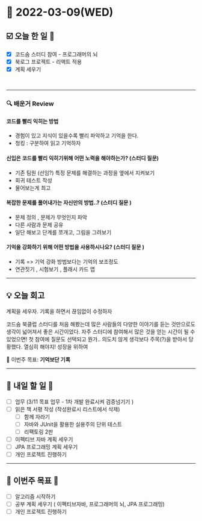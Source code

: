 # 📆 2022-03-09(WED)
## ☑️ 오늘 한 일 📑
- [x] 코드숨 스터디 참여 - 프로그래머의 뇌
- [x] 북로그 프로젝트 - 리액트 적용 
- [x] 계획 세우기
<br>

***

### 🔍️ 배운거 Review

#### 코드를 빨리 익히는 방법 
- 경험이 있고 지식이 있을수록 빨리 파악하고 기억을 한다. 
- 청킹 : 구분하여 읽고 기억하자 

#### 신입은 코드를 빨리 익히기위해 어떤 노력을 해야하는가? (스터디 질문)
- 기존 팀원 (선임?) 특정 문제를 해결하는 과정을 옆에서 지켜보기
- 회귀 테스트 작성 
- 물어보는게 최고 

#### 복잡한 문제를 풀어내가는 자신만의 방법..? (스터디 질문 )
- 문제 정의 , 문제가 무엇인지 파악 
- 다른 사람과 문제 공유
- 일단 해보고 단계를 쪼개고, 그림을 그려보기 

#### 기억을 강화하기 위해 어떤 방법을 사용하시나요? (스터디 질문 )
- 기록 => 기억 강화 방법보다는 기억의 보조정도 
- 연관짓기 , 시험보기 , 플래시 카드 앱 

***

## 💡  오늘  회고

계획을 세우자. 기록을 하면서 끊임없이 수정하자

코드숨 북클럽 스터디를 처음 해봤는데 많은 사람들의 다양한 이야기를 듣는 것만으로도 생각이 넓어져서 좋은 시간이었다. 
자주 스터디에 참여해서 많은 것을 얻는 시간이 될 수 있었으면! 
첫 참여에 질문도 선택되고 뭔가.. 의도치 않게 생각보다 주목(?)을 받아서 당황했다. 
열심히 해야지! 성장을 위하여 

🎯 이번주 목표: **기억보단 기록** 

***

## 🎯 내일 할 일 🎯
- [ ] 업무 (3/11 목표 업무 - 1차 개발 완료시켜 검증넘기기 )
- [ ] 읽은 책 서평 작성 (작성완료시 리스트에서 삭제) 
  - [ ] 함께 자라기 
  - [ ] 자바와 JUnit을 활용한 실용주의 단위 테스트
  - [ ] 리팩토링 2판
- [ ] 이펙티브 자바 계획 세우기
- [ ] JPA 프로그래밍 계획 세우기 
- [ ] 개인 프로젝트 진행하기

***

## 🏁 이번주 목표 🏁 
- [ ] 알고리즘 시작하기
- [ ] 공부 계획 세우기 ( 이펙티브자바, 프로그래머의 뇌, JPA 프로그래밍)
- [ ] 개인 프로젝트 진행하기
